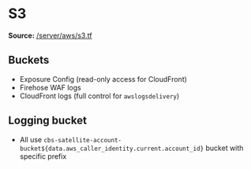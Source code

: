 # S3
**Source:** [/server/aws/s3.tf](https://github.com/cds-snc/covid-alert-server-staging-terraform/blob/master/server/aws/s3.tf)

## Buckets
- Exposure Config (read-only access for CloudFront)
- Firehose WAF logs
- CloudFront logs (full control for `awslogsdelivery`)

## Logging bucket
 - All use `cbs-satellite-account-bucket${data.aws_caller_identity.current.account_id}` bucket with specific prefix
